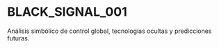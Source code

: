 # BLACK_SIGNAL_001
Análisis simbólico de control global, tecnologías ocultas y predicciones futuras.
